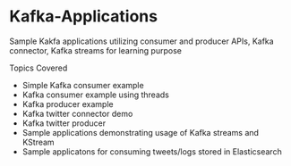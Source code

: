 # Kafka-Applications
Sample Kakfa applications utilizing consumer and producer APIs, Kafka connector, Kafka streams for learning purpose

Topics Covered
- Simple Kafka consumer example
- Kafka consumer example using threads
- Kafka producer example
- Kafka twitter connector demo
- Kafka twitter producer
- Sample applications demonstrating usage of Kafka streams and KStream
- Sample applicatons for consuming tweets/logs stored in Elasticsearch
